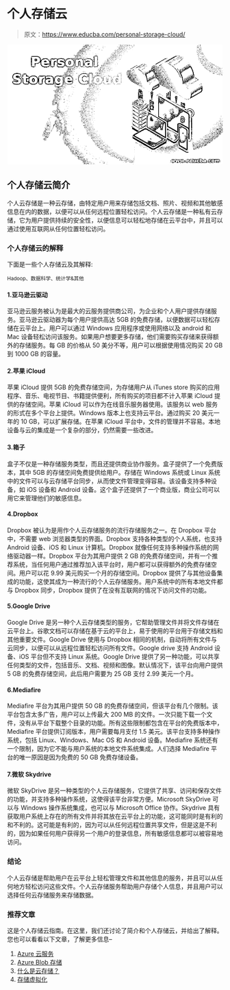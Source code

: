 # 个人存储云

> 原文：<https://www.educba.com/personal-storage-cloud/>

![Personal Storage Cloud](img/7886afa6791cfef17e68fdb056891df9.png)



## 个人存储云简介

个人云存储是一种云存储，由特定用户用来存储包括文档、照片、视频和其他敏感信息在内的数据，以便可以从任何远程位置轻松访问。个人云存储是一种私有云存储，它为用户提供持续的安全性，以便信息可以轻松地存储在云平台中，并且可以通过使用互联网从任何位置轻松访问。

### 个人存储云的解释

下面是一些个人存储云及其解释:

<small>Hadoop、数据科学、统计学&其他</small>

#### 1.亚马逊云驱动

亚马逊云服务被认为是最大的云服务提供商公司，为企业和个人用户提供存储服务。亚马逊云驱动器为每个用户提供高达 5GB 的免费存储，以便数据可以轻松存储在云平台上。用户可以通过 Windows 应用程序或使用网络以及 android 和 Mac 设备轻松访问该服务。如果用户想要更多存储，他们需要购买存储来获得额外的存储服务。每 GB 的价格从 50 美分不等，用户可以根据使用情况购买 20 GB 到 1000 GB 的容量。

#### 2.苹果 iCloud

苹果 iCloud 提供 5GB 的免费存储空间，为存储用户从 iTunes store 购买的应用程序、音乐、电视节目、书籍提供便利，所有购买的项目都不计入苹果 iCloud 提供的存储空间。苹果 iCloud 可以作为在线音乐服务器使用。该服务以 web 服务的形式在多个平台上提供。Windows 版本上也支持云平台。通过购买 20 美元一年的 10 GB，可以扩展存储。在苹果 iCloud 平台中，文件的管理并不容易。本地设备与云的集成是一个复杂的部分，仍然需要一些改进。

#### 3.箱子

盒子不仅是一种存储服务类型，而且还提供商业协作服务。盒子提供了一个免费版本，其中 5GB 的存储空间免费提供给用户。存储在 Windows 系统或 Linux 系统中的文件可以与云存储平台同步，从而使文件管理变得容易。该设备支持多种设备，如 iOS 设备和 Android 设备。这个盒子还提供了一个商业版，商业公司可以用它来管理他们的敏感信息。

#### 4.Dropbox

Dropbox 被认为是用作个人云存储服务的流行存储服务之一。在 Dropbox 平台中，不需要 web 浏览器类型的界面。Dropbox 支持各种类型的个人系统，也支持 Android 设备、iOS 和 Linux 计算机。Dropbox 就像任何支持多种操作系统的网络驱动器一样。Dropbox 平台为其用户提供 2 GB 的免费存储空间，并有一个推荐系统，当任何用户通过推荐加入该平台时，用户都可以获得额外的免费存储空间。用户可以花 9.99 美元购买一个月的存储空间。Dropbox 提供了与其他设备集成的功能，这使其成为一种流行的个人云存储服务。用户系统中的所有本地文件都与 Dropbox 同步，Dropbox 提供了在没有互联网的情况下访问文件的功能。

#### 5.Google Drive

Google Drive 是另一种个人云存储类型的服务，它帮助管理文件并将文件存储在云平台上。谷歌文档可以存储在基于云的平台上，易于使用的平台用于存储文档和其他重要文件。Google Drive 使用与 Dropbox 相同的机制，自动将所有文件与云同步，以便可以从远程位置轻松访问所有文件。Google drive 支持 Android 设备、iOS 平台但不支持 Linux 系统。Google Drive 提供了另一种功能，可以共享任何类型的文件，包括音乐、文档、视频和图像。默认情况下，该平台向用户提供 5 GB 的免费存储空间，此后用户需要为 25 GB 支付 2.99 美元一个月。

#### 6.Mediafire

Mediafire 平台为其用户提供 50 GB 的免费存储空间，但该平台有几个限制。该平台包含太多广告，用户可以上传最大 200 MB 的文件。一次只能下载一个文件，没有从平台下载整个目录的功能。所有这些限制都包含在平台的免费版本中，Mediafire 平台提供订阅版本，用户需要每月支付 1.5 美元。该平台支持多种操作系统，包括 Linux、Windows、Mac OS 和 Android 设备。Mediafire 系统还有一个限制，因为它不能与用户系统的本地文件系统集成。人们选择 Mediafire 平台的唯一原因是因为免费的 50 GB 免费存储设备。

#### 7.微软 Skydrive

微软 SkyDrive 是另一种类型的个人云存储服务，它提供了共享、访问和保存文件的功能，并支持多种操作系统，这使得该平台非常方便。Microsoft SkyDrive 可以与 Windows 操作系统集成，也可以与 Microsoft Office 协作。Skydrive 具有获取用户系统上存在的所有文件并将其放在云平台上的功能，这可能同时是有利的和不利的。这可能是有利的，因为可以从任何远程位置共享文件，但是这是不利的，因为如果任何用户获得另一个用户的登录信息，所有敏感信息都可以被容易地访问。

### 结论

个人云存储是帮助用户在云平台上轻松管理文件和其他信息的服务，并且可以从任何地方轻松访问这些文件。个人云存储服务帮助用户存储个人信息，并且用户可以选择任何云存储服务来存储数据。

### 推荐文章

这是个人存储云指南。在这里，我们还讨论了简介和个人存储云，并给出了解释。您也可以看看以下文章，了解更多信息–

1.  [Azure 云服务](https://www.educba.com/azure-cloud-service/)
2.  [Azure Blob 存储](https://www.educba.com/azure-blob-storage/)
3.  [什么是云存储？](https://www.educba.com/what-is-cloud-storage/)
4.  [存储虚拟化](https://www.educba.com/storage-virtualization/)






